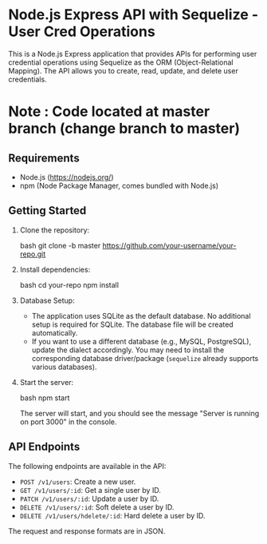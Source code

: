 # Node.js Express API with Sequelize - User Cred Operations

This is a Node.js Express application that provides APIs for performing user credential operations using Sequelize as the ORM (Object-Relational Mapping). The API allows you to create, read, update, and delete user credentials.

# Note : Code located at master branch (change branch to master)

## Requirements

- Node.js (https://nodejs.org/)
- npm (Node Package Manager, comes bundled with Node.js)

## Getting Started

1. Clone the repository:

   bash
   git clone -b master https://github.com/your-username/your-repo.git
   

2. Install dependencies:

   bash
   cd your-repo
   npm install
   

3. Database Setup:
   - The application uses SQLite as the default database. No additional setup is required for SQLite. The database file will be created automatically.
   - If you want to use a different database (e.g., MySQL, PostgreSQL), update the dialect accordingly. You may need to install the corresponding database driver/package (`sequelize` already supports various databases).

4. Start the server:

   bash
   npm start
   

   The server will start, and you should see the message "Server is running on port 3000" in the console.

## API Endpoints

The following endpoints are available in the API:

- `POST /v1/users`: Create a new user.
- `GET /v1/users/:id`: Get a single user by ID.
- `PATCH /v1/users/:id`: Update a user by ID.
- `DELETE /v1/users/:id`: Soft delete a user by ID.
- `DELETE /v1/users/hdelete/:id`: Hard delete a user by ID.

The request and response formats are in JSON.
